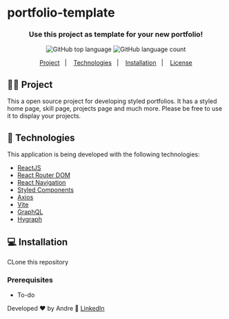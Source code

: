 # portfolio-template

<h3 align="center">
  Use this project as template for your new portfolio! 
</h3>

<p align="center">
  <img alt="GitHub top language" src="https://img.shields.io/github/languages/top/Andre2553/Omnistack-Project">
  
  <img alt="GitHub language count" src="https://img.shields.io/github/languages/count/Andre2553/Omnistack-Project">
</p>

<p align="center">
  <a href="#%EF%B8%8F-project">Project</a>&nbsp;&nbsp;&nbsp;|&nbsp;&nbsp;&nbsp;
  <a href="#-technologies">Technologies</a>&nbsp;&nbsp;&nbsp;|&nbsp;&nbsp;&nbsp;
  <a href="#-Installation">Installation</a>&nbsp;&nbsp;&nbsp;|&nbsp;&nbsp;&nbsp;
  <a href="#-licença">License</a>
</p>


## 🦸‍♀️ Project

This a open source project for developing styled portfolios. It has a styled home page, skill page, projects page and much more. Please be free to use it to display your projects.

## 🚀 Technologies

This application is being developed with the following technologies:

- [ReactJS](https://reactjs.org/)
- [React Router DOM](https://reacttraining.com/react-router/)
- [React Navigation](https://reactnavigation.org/)
- [Styled Components](https://styled-components.com/)
- [Axios](https://github.com/axios/axios)
- [Vite](https://vitejs.dev/)
- [GraphQL](https://graphql.org/)
- [Hygraph](https://hygraph.com/)

## 💻 Installation

CLone this repository

### Prerequisites

- To-do


Developed ♥ by Andre :wave: [LinkedIn](https://www.linkedin.com/in/andrerodrigueslima)
 
